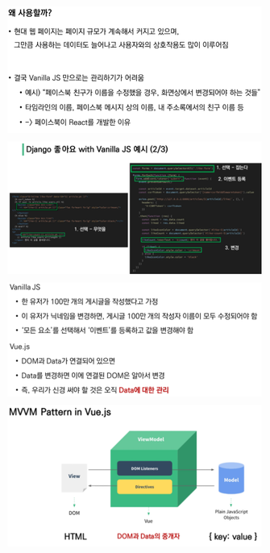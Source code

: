 ![image-20211103124603612](photo/image-20211103124603612.png)

![image-20211103124626845](photo/image-20211103124626845.png)

![image-20211103124708228](photo/image-20211103124708228.png)

![image-20211103124727052](photo/image-20211103124727052.png)